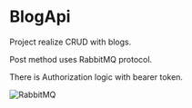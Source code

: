# BlogApi

Project realize CRUD with blogs.

Post method uses RabbitMQ protocol.

There is Authorization logic with bearer token.

![RabbitMQ](https://user-images.githubusercontent.com/99204861/215338702-98354849-afa9-4396-bf8f-e4494e36be96.jpg)
